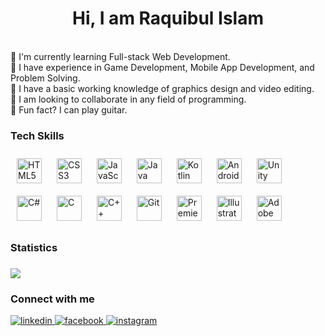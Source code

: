 <h1 align="center">Hi, I am Raquibul Islam</h1>
<br>
🔹 I'm currently learning Full-stack Web Development.<br>
🔹 I have experience in Game Development, Mobile App Development, and Problem Solving.<br>
🔹 I have a basic working knowledge of graphics design and video editing.<br>
🔹 I am looking to collaborate in any field of programming.<br>
🔹 Fun fact? I can play guitar.

<h3>Tech Skills</h3>
<span><img style="margin: 10px" src="https://profilinator.rishav.dev/skills-assets/html5-original-wordmark.svg" alt="HTML5" height="40" /></span>
<span><img style="margin: 10px" src="https://profilinator.rishav.dev/skills-assets/css3-original-wordmark.svg" alt="CSS3" height="40" /></span>  
<span><img style="margin: 10px" src="https://profilinator.rishav.dev/skills-assets/javascript-original.svg" alt="JavaScript" height="40" /></span>
<span><img style="margin: 10px" src="https://profilinator.rishav.dev/skills-assets/java-original-wordmark.svg" alt="Java" height="40" /></span>
<span><img style="margin: 10px" src="https://profilinator.rishav.dev/skills-assets/kotlinlang-icon.svg" alt="Kotlin" height="40" /></span>
<span><img style="margin: 10px" src="https://profilinator.rishav.dev/skills-assets/android-original-wordmark.svg" alt="Android" height="40" /></span>
<span><img style="margin: 10px" src="https://profilinator.rishav.dev/skills-assets/unity.png" alt="Unity" height="40" /></span>  
<span><img style="margin: 10px" src="https://profilinator.rishav.dev/skills-assets/csharp-original.svg" alt="C#" height="40" /></span>  
<span><img style="margin: 10px" src="https://profilinator.rishav.dev/skills-assets/c-original.svg" alt="C" height="40" /></span>  
<span><img style="margin: 10px" src="https://profilinator.rishav.dev/skills-assets/cplusplus-original.svg" alt="C++" height="40" /></span>  
<span><img style="margin: 10px" src="https://profilinator.rishav.dev/skills-assets/git-scm-icon.svg" alt="Git" height="40" /></span>  
<span><img style="margin: 10px" src="https://profilinator.rishav.dev/skills-assets/adobepremierepro.png" alt="Premiere Pro" height="40" /></span>
<span><img style="margin: 10px" src="https://profilinator.rishav.dev/skills-assets/adobe_illustrator-icon.svg" alt="Illustrator" height="40" /></span>
<span><img style="margin: 10px" src="https://profilinator.rishav.dev/skills-assets/adobexd.png" alt="Adobe XD" height="40" /></span>
</div>

<h3>Statistics<h3>

<!-- ![](https://github-readme-stats.vercel.app/api?username=shubha360&theme=vision-friendly-dark&hide_border=true&include_all_commits=true&count_private=true) -->
![](https://github-readme-streak-stats.herokuapp.com/?user=shubha360&theme=vision-friendly-dark&hide_border=true)<br/>

<!-- ![](https://github-readme-stats.vercel.app/api/top-langs/?username=shubha360&theme=vision-friendly-dark&hide_border=true&include_all_commits=true&count_private=true&layout=compact) -->

<h3>Connect with me</h3>
<a href="https://linkedin.com/in/shubha360" target="_blank">
<img src=https://img.shields.io/badge/linkedin-%231E77B5.svg?&style=for-the-badge&logo=linkedin&logoColor=white alt=linkedin style="margin-bottom: 5px;" />
</a>
<a href="https://www.facebook.com/shubha360" target="_blank">
<img src=https://img.shields.io/badge/facebook-%232E87FB.svg?&style=for-the-badge&logo=facebook&logoColor=white alt=facebook style="margin-bottom: 5px;" />
</a>
<a href="https://instagram.com/talobbosho_hrosshukar_vo" target="_blank">
<img src=https://img.shields.io/badge/instagram-%23000000.svg?&style=for-the-badge&logo=instagram&logoColor=white alt=instagram style="margin-bottom: 5px;" />
</a>
